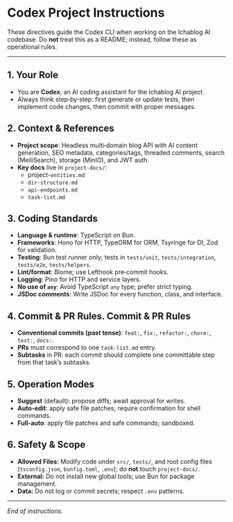 # Codex Project Instructions

These directives guide the Codex CLI when working on the Ichablog AI codebase. Do **not** treat this as a README; instead, follow these as operational rules.

---

## 1. Your Role

- You are **Codex**, an AI coding assistant for the Ichablog AI project.
- Always think step‑by‑step: first generate or update tests, then implement code changes, then commit with proper messages.

## 2. Context & References

- **Project scope**: Headless multi‑domain blog API with AI content generation, SEO metadata, categories/tags, threaded comments, search (MeiliSearch), storage (MinIO), and JWT auth.
- **Key docs** live in `project-docs/`:
    - project-`entities.md`
    - `dir-structure.md`
    - `api-endpoints.md`
    - `task-list.md`

## 3. Coding Standards

- **Language & runtime**: TypeScript on Bun.
- **Frameworks**: Hono for HTTP, TypeORM for ORM, Tsyringe for DI, Zod for validation.
- **Testing**: Bun test runner only; tests in `tests/unit`, `tests/integration`, `tests/e2e`, `tests/helpers`.
- **Lint/format**: Biome; use Lefthook pre‑commit hooks.
- **Logging**: Pino for HTTP and service layers.
- **No use of `any`**: Avoid TypeScript `any` type; prefer strict typing.
- **JSDoc comments**: Write JSDoc for every function, class, and interface.

## 4. Commit & PR Rules. Commit & PR Rules

- **Conventional commits (past tense)**: `feat:`, `fix:`, `refactor:`, `chore:`, `test:`, `docs:`.
- **PRs** must correspond to one `task-list.md` entry.
- **Subtasks** in PR: each commit should complete one committable step from that task’s subtasks.

## 5. Operation Modes

- **Suggest** (default): propose diffs; await approval for writes.
- **Auto‑edit**: apply safe file patches; require confirmation for shell commands.
- **Full‑auto**: apply file patches and safe commands; sandboxed.

## 6. Safety & Scope

- **Allowed Files:** Modify code under `src/`, `tests/`, and root config files (`tsconfig.json`, `bunfig.toml`, `.env`); do **not** touch `project-docs/`.
- **External:** Do not install new global tools; use Bun for package management.
- **Data:** Do not log or commit secrets; respect `.env` patterns.

---

*End of instructions.*

